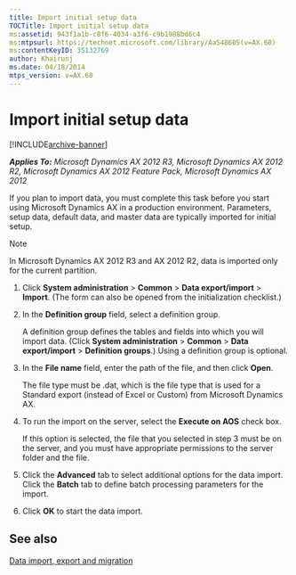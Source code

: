 ```yaml
---
title: Import initial setup data
TOCTitle: Import initial setup data
ms:assetid: 943f1a1b-c8f6-4034-a3f6-c9b1988bd6c4
ms:mtpsurl: https://technet.microsoft.com/library/Aa548605(v=AX.60)
ms:contentKeyID: 35132769
author: Khairunj
ms.date: 04/18/2014
mtps_version: v=AX.60
---
```


# Import initial setup data 


[!INCLUDE[archive-banner](includes/archive-banner.md)]


_**Applies To:** Microsoft Dynamics AX 2012 R3, Microsoft Dynamics AX 2012 R2, Microsoft Dynamics AX 2012 Feature Pack, Microsoft Dynamics AX 2012_

If you plan to import data, you must complete this task before you start using Microsoft Dynamics AX in a production environment. Parameters, setup data, default data, and master data are typically imported for initial setup.


> [!NOTE]
> <P>In Microsoft Dynamics AX 2012 R3 and AX 2012 R2, data is imported only for the current partition.</P>



1.  Click **System administration** \> **Common** \> **Data export/import** \> **Import**. (The form can also be opened from the initialization checklist.)

2.  In the **Definition group** field, select a definition group.
    
    A definition group defines the tables and fields into which you will import data. (Click **System administration** \> **Common** \> **Data export/import** \> **Definition groups**.) Using a definition group is optional.

3.  In the **File name** field, enter the path of the file, and then click **Open**.
    
    The file type must be .dat, which is the file type that is used for a Standard export (instead of Excel or Custom) from Microsoft Dynamics AX.

4.  To run the import on the server, select the **Execute on AOS** check box.
    
    If this option is selected, the file that you selected in step 3 must be on the server, and you must have appropriate permissions to the server folder and the file.

5.  Click the **Advanced** tab to select additional options for the data import. Click the **Batch** tab to define batch processing parameters for the import.

6.  Click **OK** to start the data import.

## See also

[Data import, export and migration](data-import-export-and-migration.md)

  


